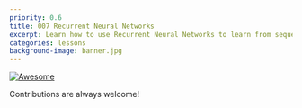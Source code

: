 ```yaml
---
priority: 0.6
title: 007 Recurrent Neural Networks
excerpt: Learn how to use Recurrent Neural Networks to learn from sequential data such as text
categories: lessons
background-image: banner.jpg
---
```


[![Awesome](https://cdn.rawgit.com/sindresorhus/awesome/d7305f38d29fed78fa85652e3a63e154dd8e8829/media/badge.svg)](https://github.com/sindresorhus/awesome)

Contributions are always welcome!
